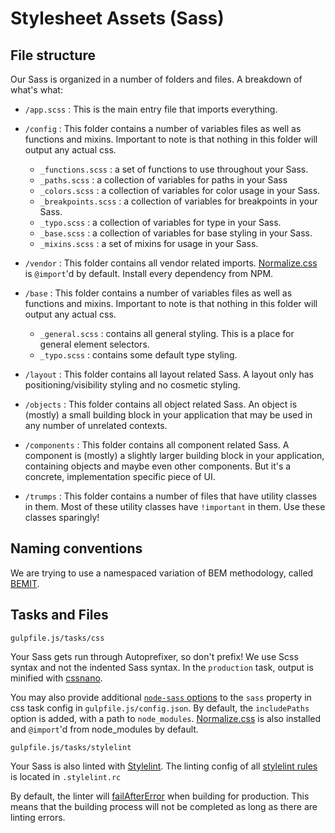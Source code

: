 # Stylesheet Assets (Sass)

## File structure

Our Sass is organized in a number of folders and files. A breakdown of what's what:

- `/app.scss` : This is the main entry file that imports everything.

- `/config` : This folder contains a number of variables files as well as functions and mixins. Important to note is that nothing in this folder will output any actual css.
    - `_functions.scss` : a set of functions to use throughout your Sass.
    - `_paths.scss` : a collection of variables for paths in your Sass
    - `_colors.scss` : a collection of variables for color usage in your Sass.
    - `_breakpoints.scss` : a collection of variables for breakpoints in your Sass.
    - `_typo.scss` : a collection of variables for type in your Sass.
    - `_base.scss` : a collection of variables for base styling in your Sass.
    - `_mixins.scss` : a set of mixins for usage in your Sass.

- `/vendor` : This folder contains all vendor related imports. [Normalize.css](https://github.com/necolas/normalize.css) is `@import`'d by default. Install every dependency from NPM.

- `/base` : This folder contains a number of variables files as well as functions and mixins. Important to note is that nothing in this folder will output any actual css.
    - `_general.scss` : contains all general styling. This is a place for general element selectors.
    - `_typo.scss` : contains some default type styling.

- `/layout` : This folder contains all layout related Sass. A layout only has positioning/visibility styling and no cosmetic styling.

- `/objects` : This folder contains all object related Sass. An object is (mostly) a small building block in your application that may be used in any number of unrelated contexts.

- `/components` : This folder contains all component related Sass. A component is (mostly) a slightly larger building block in your application, containing objects and maybe even other components. But it's a concrete, implementation specific piece of UI.

- `/trumps` : This folder contains a number of files that have utility classes in them. Most of these utility classes have `!important` in them. Use these classes sparingly!


## Naming conventions

We are trying to use a namespaced variation of BEM methodology, called [BEMIT](http://csswizardry.com/2015/03/more-transparent-ui-code-with-namespaces/).


## Tasks and Files
```
gulpfile.js/tasks/css
```
Your Sass gets run through Autoprefixer, so don't prefix! We use Scss syntax and not the indented Sass syntax. In the `production` task, output is minified with [cssnano](https://github.com/ben-eb/cssnano).

You may also provide additional [`node-sass` options](https://github.com/sass/node-sass#options) to the `sass` property in css task config in `gulpfile.js/config.json`. By default, the `includePaths` option is added, with a path to `node_modules`. [Normalize.css](https://github.com/necolas/normalize.css) is also installed and `@import`'d from node_modules by default.


```
gulpfile.js/tasks/stylelint
```
Your Sass is also linted with [Stylelint](https://github.com/stylelint/stylelint). The linting config of all [stylelint rules](http://stylelint.io/user-guide/rules/) is located in `.stylelint.rc`

By default, the linter will [failAfterError](https://github.com/olegskl/gulp-stylelint#failaftererror) when building for production. This means that the building process will not be completed as long as there are linting errors.
